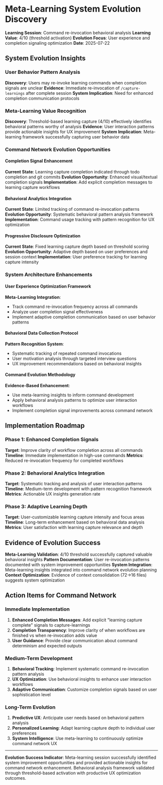 # Meta-Learning System Evolution Discovery

**Learning Session**: Command re-invocation behavioral analysis
**Learning Value**: 4/10 (threshold activation)
**Evolution Focus**: User experience and completion signaling optimization
**Date**: 2025-07-22

## System Evolution Insights

### User Behavior Pattern Analysis
**Discovery**: Users may re-invoke learning commands when completion signals are unclear
**Evidence**: Immediate re-invocation of `/capture-learnings` after complete session
**System Implication**: Need for enhanced completion communication protocols

### Meta-Learning Value Recognition  
**Discovery**: Threshold-based learning capture (4/10) effectively identifies behavioral patterns worthy of analysis
**Evidence**: User interaction patterns provide actionable insights for UX improvement
**System Implication**: Meta-learning framework successfully capturing user behavior data

### Command Network Evolution Opportunities

#### Completion Signal Enhancement
**Current State**: Learning capture completion indicated through todo completion and git commits
**Evolution Opportunity**: Enhanced visual/textual completion signals
**Implementation**: Add explicit completion messages to learning capture workflows

#### Behavioral Analytics Integration
**Current State**: Limited tracking of command re-invocation patterns
**Evolution Opportunity**: Systematic behavioral pattern analysis framework
**Implementation**: Command usage tracking with pattern recognition for UX optimization

#### Progressive Disclosure Optimization
**Current State**: Fixed learning capture depth based on threshold scoring
**Evolution Opportunity**: Adaptive depth based on user preferences and session context
**Implementation**: User preference tracking for learning capture intensity

### System Architecture Enhancements

#### User Experience Optimization Framework
**Meta-Learning Integration**:
- Track command re-invocation frequency across all commands
- Analyze user completion signal effectiveness
- Implement adaptive completion communication based on user behavior patterns

#### Behavioral Data Collection Protocol
**Pattern Recognition System**:
- Systematic tracking of repeated command invocations
- User motivation analysis through targeted interview questions  
- UX improvement recommendations based on behavioral insights

#### Command Evolution Methodology
**Evidence-Based Enhancement**:
- Use meta-learning insights to inform command development
- Apply behavioral analysis patterns to optimize user interaction workflows
- Implement completion signal improvements across command network

## Implementation Roadmap

### Phase 1: Enhanced Completion Signals
**Target**: Improve clarity of workflow completion across all commands
**Timeline**: Immediate implementation in high-use commands
**Metrics**: Reduced re-invocation frequency for completed workflows

### Phase 2: Behavioral Analytics Integration
**Target**: Systematic tracking and analysis of user interaction patterns
**Timeline**: Medium-term development with pattern recognition framework
**Metrics**: Actionable UX insights generation rate

### Phase 3: Adaptive Learning Depth
**Target**: User-customizable learning capture intensity and focus areas
**Timeline**: Long-term enhancement based on behavioral data analysis
**Metrics**: User satisfaction with learning capture relevance and depth

## Evidence of Evolution Success

**Meta-Learning Validation**: 4/10 threshold successfully captured valuable behavioral insights
**Pattern Documentation**: User re-invocation patterns documented with system improvement opportunities
**System Integration**: Meta-learning insights integrated into command network evolution planning
**Context Optimization**: Evidence of context consolidation (72→16 files) suggests system optimization

## Action Items for Command Network

### Immediate Implementation
1. **Enhanced Completion Messages**: Add explicit "learning capture complete" signals to capture-learnings
2. **Completion Transparency**: Improve clarity of when workflows are finished vs when re-invocation adds value
3. **User Guidance**: Provide clear communication about command determinism and expected outputs

### Medium-Term Development  
1. **Behavioral Tracking**: Implement systematic command re-invocation pattern analysis
2. **UX Optimization**: Use behavioral insights to enhance user interaction workflows
3. **Adaptive Communication**: Customize completion signals based on user sophistication level

### Long-Term Evolution
1. **Predictive UX**: Anticipate user needs based on behavioral pattern analysis
2. **Personalized Learning**: Adapt learning capture depth to individual user preferences
3. **System Intelligence**: Use meta-learning to continuously optimize command network UX

---

**Evolution Success Indicator**: Meta-learning session successfully identified system improvement opportunities and provided actionable insights for command network enhancement. Behavioral analysis framework validated through threshold-based activation with productive UX optimization outcomes.